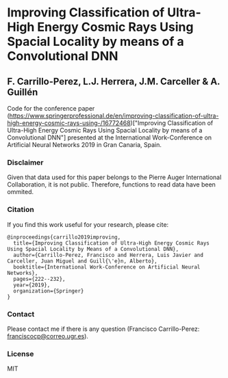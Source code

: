 # Improving Classification of Ultra-High Energy Cosmic Rays Using Spacial Locality by means of a Convolutional DNN
## F. Carrillo-Perez, L.J. Herrera, J.M. Carceller & A. Guillén

Code for the conference paper (https://www.springerprofessional.de/en/improving-classification-of-ultra-high-energy-cosmic-rays-using-/16772468)["Improving Classification of Ultra-High Energy Cosmic Rays Using Spacial Locality by means of a Convolutional DNN"]
presented at the International Work-Conference on Artificial Neural Networks 2019 in Gran Canaria, Spain.

### Disclaimer

Given that data used for this paper belongs to the Pierre Auger International Collaboration,
it is not public. Therefore, functions to read data have been ommited.

### Citation

If you find this work useful for your research, please cite:

```
@inproceedings{carrillo2019improving,
  title={Improving Classification of Ultra-High Energy Cosmic Rays Using Spacial Locality by Means of a Convolutional DNN},
  author={Carrillo-Perez, Francisco and Herrera, Luis Javier and Carceller, Juan Miguel and Guill{\'e}n, Alberto},
  booktitle={International Work-Conference on Artificial Neural Networks},
  pages={222--232},
  year={2019},
  organization={Springer}
}
```

### Contact

Please contact me if there is any question (Francisco Carrillo-Perez: franciscocp@correo.ugr.es).

### License

MIT

